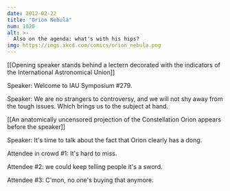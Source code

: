 ```yaml
---
date: 2012-02-22
title: "Orion Nebula"
num: 1020
alt: >-
  Also on the agenda: what's with his hips?
img: https://imgs.xkcd.com/comics/orion_nebula.png
---
```

[[Opening speaker stands behind a lectern decorated with the indicators of the International Astronomical Union]]

Speaker: Welcome to IAU Symposium #279.

Speaker: We are no strangers to controversy, and we will not shy away from the tough issues.  Which brings us to the subject at hand.

[[An anatomically uncensored projection of the Constellation Orion appears before the speaker]]

Speaker: It's time to talk about the fact that Orion clearly has a dong.  

Attendee in crowd #1: It's hard to miss.

Attendee #2: we could keep telling people it's a sword.

Attendee #3: C'mon, no one's buying that anymore.

